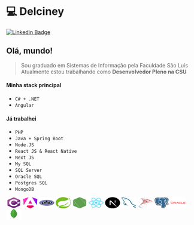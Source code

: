 # 💻 Delciney

[![Linkedin Badge](https://img.shields.io/badge/-LinkedIn-blue?style=flat-square&logo=Linkedin&logoColor=white&link=https://www.linkedin.com/in/delciney/)](https://www.linkedin.com/in/delciney/)

## Olá, mundo!

> Sou graduado em Sistemas de Informação pela Faculdade São Luís
> Atualmente estou trabalhando como **Desenvolvedor Pleno na CSU**

#### Minha stack principal

- `C# + .NET`
- `Angular`

#### Já trabalhei

- `PHP`
- `Java + Spring Boot`
- `Node.JS`
- `React JS & React Native`
- `Next JS`
- `My SQL`
- `SQL Server`
- `Oracle SQL`
- `Postgres SQL`
- `MongoDB`

<div style="display: inline_block">
  <img align="center" height="30" width="40" src="https://raw.githubusercontent.com/devicons/devicon/master/icons/csharp/csharp-original.svg">

  <img align="center" height="30" width="40" src="https://raw.githubusercontent.com/devicons/devicon/master/icons/angular/angular-original.svg">

  <img align="center" height="30" width="40" src="https://raw.githubusercontent.com/devicons/devicon/master/icons/php/php-original.svg">

  <img align="center" height="30" width="40" src="https://raw.githubusercontent.com/devicons/devicon/master/icons/spring/spring-original.svg">
  
  <img align="center" height="30" width="40" src="https://raw.githubusercontent.com/devicons/devicon/master/icons/nodejs/nodejs-plain.svg">
  
  <img align="center" height="30" width="40" src="https://raw.githubusercontent.com/devicons/devicon/master/icons/react/react-original.svg">

  <img align="center" height="30" width="40" src="https://raw.githubusercontent.com/devicons/devicon/master/icons/nextjs/nextjs-original.svg">

  <img align="center" height="30" width="40" src="https://raw.githubusercontent.com/devicons/devicon/master/icons/mysql/mysql-original.svg">

  <img align="center" height="30" width="40" src="https://raw.githubusercontent.com/devicons/devicon/master/icons/microsoftsqlserver/microsoftsqlserver-original.svg">

  <img align="center" height="30" width="40" src="https://raw.githubusercontent.com/devicons/devicon/master/icons/postgresql/postgresql-original.svg">

  <img align="center" height="30" width="40" src="https://raw.githubusercontent.com/devicons/devicon/master/icons/oracle/oracle-original.svg">

  <img align="center" height="30" width="40" src="https://raw.githubusercontent.com/devicons/devicon/master/icons/mongodb/mongodb-original.svg">
</div>

